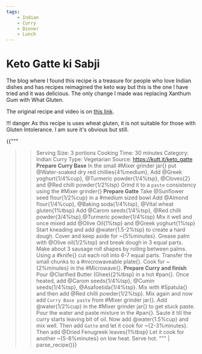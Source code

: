 ```yaml
---
tags:
    - Indian
    - Curry
    - Dinner
    - Lunch
---
```


# Keto Gatte ki Sabji

The blog where I found this recipe is a treasure for people who love Indian dishes and has recipes reimagined the keto way but this is the one I have tried and it was delicious. The only change I made was replacing Xanthum Gum with What Gluten.

The original recipe and video is on [this link](https://kutt.it/keto_gatte).

!!! danger
    As this recipe is uses wheat gluten, it is not suitable for those with Gluten Intolerance. I am sure it's obvious but still.

{{"""
>> Serving Size: 3 portions
>> Cooking Time: 30 minutes
>> Category: Indian Curry
>> Type: Vegetarian
>> Source: https://kutt.it/keto_gatte
**Prepare Curry Base**
In the small #Mixer grinder jar{} put @Water-soaked dry red chillies{4%medium},
Add @Greek yoghurt{1/4%cup}, @Turmeric powder{1/4%tsp}, @Cloves{2} and @Red chilli powder{1/2%tsp}
Grind it to a `paste` consistency using the #Mixer grinder{}
**Prepare Gatte**
Take @Sunflower seed flour{1/2%cup} in a #medium sized bowl
Add @Almond flour{1/4%cup}, @Baking soda{1/4%tsp}, @Vital wheat gluten{1%tbsp}
Add @Carom seeds{1/4%tsp}, @Red chilli powder{3/4%tsp},@Turmeric powder{1/4%tsp}
Mix it well and once mixed add @Olive Oil{1%tsp} and @Greek yoghurt{1%tsp}
Start kneading and add @water{1.5-2%tsp} to create a hard dough.
Cover and keep aside for ~{5%minutes}.
Grease palm with @Olive oil{1/2%tsp} and break dough in 3 equal parts.
Make about 3 sausage roll shapes by rolling between palms.
Using a #knife{} cut each roll into 6-7 equal parts.
Transfer the small chunks to a #microwaveable plate{}.
Cook for ~{2%minutes} in the #Microwave{}.
**Prepare Curry and finish**
Pour @Clarified Butter (Ghee){2%tbsp} in a hot #pan{}.
Once heated, add @Carom seeds{1/4%tsp}, @Cumin seeds{1/4%tsp}, @Asafoetida{1/4%tsp}.
Mix with #Spatula{} and then add @Red chilli powder{1/2%tsp}.
Mix again and now add `Curry Base paste` from #Mixer grinder jar{}.
Add @water{1/2%cup} in the #Mixer grinder jar{} to get stuck paste.
Pour the water and paste mixture in the #pan{}.
Saute it till the curry starts leaving bit of oil.
Now add @water{1.5%cup} and mix well.
Then add `Gatte` and let it cook for ~{2-3%minutes}.
Then add @Dried Fenugreek leaves{1%tbsp}
Let it cook for another ~{5-8%minutes} on low heat.
Serve hot.
"""
| parse_recipe()}}

